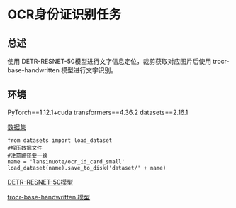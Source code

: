 # OCR身份证识别任务

## 总述
使用 DETR-RESNET-50模型进行文字信息定位，裁剪获取对应图片后使用 trocr-base-handwritten 模型进行文字识别。

## 环境

PyTorch==1.12.1+cuda
transformers==4.36.2
datasets==2.16.1

[数据集](https://huggingface.co/datasets/lansinuote/ocr_id_card_small)
```
from datasets import load_dataset
#解压数据文件
#注意路径要一致
name = 'lansinuote/ocr_id_card_small'
load_dataset(name).save_to_disk('dataset/' + name)
```

[DETR-RESNET-50模型](%3Cspan%3E%3Cdiv%3Ehttps://huggingface.co/facebook/detr-resnet-50%3C/div%3E%3C/span%3E)
 
 [trocr-base-handwritten 模型](%3Cspan%3E%3Cdiv%3Ehttps://huggingface.co/microsoft/trocr-base-handwritten%3C/div%3E%3C/span%3E)

 
